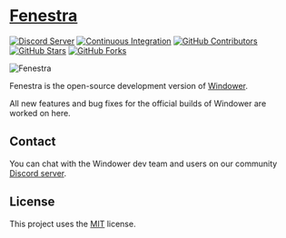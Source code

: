 # [Fenestra][github-project]

[![Discord Server][discord-badge]][discord-url]
[![Continuous Integration](build-status-badge)](build-status-url)
[![GitHub Contributors][contributors-badge]][contributors-url]
[![GitHub Stars][stars-badge]][stars-url]
[![GitHub Forks][forks-badge]][forks-url]

![Fenestra][banner]

Fenestra is the open-source development version of [Windower][windower-homepage].

All new features and bug fixes for the official builds of Windower are worked on here.

<!--
## Contributing

All contributions are welcome. Learn more about contributing in
the [CONTRIBUTING][contributing] file.

Not sure what to contribute? Check out the [GitHub "contribute" page][contribute]
-->

## Contact

You can chat with the Windower dev team and users on our community [Discord server][discord-url].

## License

This project uses the [MIT][license] license.

<!-- References -->

[github-project]: https://github.com/Windower/Fenestra
[windower-homepage]: https://windower.net

[banner]: https://github.com/Windower/Fenestra/raw/media/banner.png

[contributing]: ./CONTRIBUTING.md
[contribute]: https://github.com/Windower/Fenestra/contribute

[license]: ./LICENSE.md

[discord-url]: https://discord.gg/2wCMexS
[build-status-url]: https://github.com/Windower/Fenestra/actions/workflows/ci.yml
[contributors-url]: https://github.com/Windower/Fenestra/graphs/contributors
[stars-url]: https://github.com/Windower/Fenestra/stargazers
[forks-url]: https://github.com/Windower/Fenestra/network/members

[discord-badge]: https://img.shields.io/discord/338590234235371531.svg?logo=discord&logoColor=white&colorB=7289da
[build-status-badge]: https://github.com/Windower/Fenestra/actions/workflows/ci.yml/badge.svg?branch=main
[contributors-badge]: https://img.shields.io/github/contributors/Windower/Fenestra
[stars-badge]: https://img.shields.io/github/stars/Windower/Fenestra
[forks-badge]: https://img.shields.io/github/forks/Windower/Fenestra
